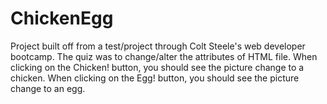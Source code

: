 # ChickenEgg

Project built off from a test/project through Colt Steele's web developer bootcamp. The quiz was to change/alter the attributes of HTML file. When clicking on the Chicken! button, you should see the picture change to a chicken. When clicking on the Egg! button, you should see the picture change to an egg.
